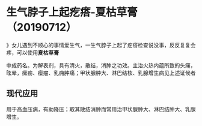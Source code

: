 # 生气脖子上起疙瘩-夏枯草膏（20190712）

》女儿遇到不顺心的事情爱生气，一生气脖子上起了疙瘩检查说没事，反反复复会疼，可以使用**夏枯草膏<br />**



中成药名。为解表剂，具有清火，散结，消肿之功效。主治火热内蕴所致的头痛，眩晕，瘰疬、瘿瘤、乳痈肿痛；甲状腺肿大、淋巴结核、乳腺增生病见上述证候者

<a name="VUB96"></a>
## 现代应用
用于高血压病，有助降压；取其散结消肿而常用治甲状腺肿大、淋巴结肿大、乳腺增生。
